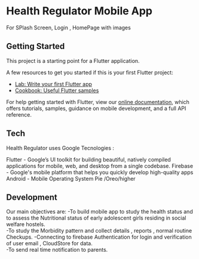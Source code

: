 # Health Regulator Mobile App

For SPlash Screen, Login , HomePage with images

## Getting Started

This project is a starting point for a Flutter application.

A few resources to get you started if this is your first Flutter project:

- [Lab: Write your first Flutter app](https://flutter.dev/docs/get-started/codelab)
- [Cookbook: Useful Flutter samples](https://flutter.dev/docs/cookbook)

For help getting started with Flutter, view our
[online documentation](https://flutter.dev/docs), which offers tutorials,
samples, guidance on mobile development, and a full API reference.

## Tech
Health Regulator uses Google Tecnologies :

Flutter - Google’s UI toolkit for building beautiful, natively compiled applications for mobile, web, and desktop from a single codebase.
Firebase - Google's mobile platform that helps you quickly develop high-quality apps
Android - Mobile Operating System Pie /Oreo/higher

## Development
Our main objectives are:
-To build mobile app to study the health status and to assess the Nutritional status of early adolescent girls residing in social welfare hostels.  
-To study the Morbidity pattern and collect details , reports , normal routine Checkups. 
-Connecting to firebase Authentication for login and verification of user email , CloudStore for data.  
-To send real time notification to parents.


